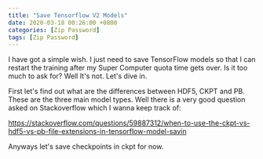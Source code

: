 ```yaml
---
title: "Save Tensorflow V2 Models"
date: 2020-03-18 00:26:00 +0800
categories: [Zip Password]
tags: [Zip Password]
---
```


I have got a simple wish. I just need to save TensorFlow models so that I can restart the training after my Super Computer quota time gets over. Is it too much to ask for? Well It's not. Let's dive in.

First let's find out what are the differences between HDF5, CKPT and PB. These are the three main model types. Well there is a very good question asked on Stackoverflow which I wanna keep track of:

https://stackoverflow.com/questions/59887312/when-to-use-the-ckpt-vs-hdf5-vs-pb-file-extensions-in-tensorflow-model-savin

Anyways let's save checkpoints in ckpt for now.